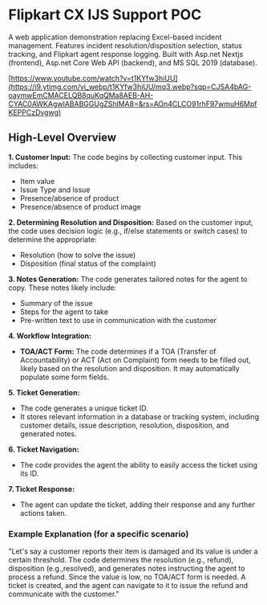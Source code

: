 # Flipkart CX IJS Support POC

A web application demonstration replacing Excel-based incident management.  Features incident resolution/disposition selection, status tracking, and Flipkart agent response logging. Built with Asp.net Nextjs (frontend), Asp.net Core Web API (backend), and MS SQL 2019 (database).

[https://www.youtube.com/watch?v=t1KYfw3hiUU](https://i9.ytimg.com/vi_webp/t1KYfw3hiUU/mq3.webp?sqp=CJSA4bAG-oaymwEmCMACELQB8quKqQMa8AEB-AH-CYAC0AWKAgwIABABGGUgZShlMA8=&rs=AOn4CLCO91rhF97wmuH6MpfKEPPCzDvgwg)

## High-Level Overview

**1. Customer Input:** The code begins by collecting customer input. This includes:

   - Item value
   - Issue Type and Issue
   - Presence/absence of product
   - Presence/absence of product image

**2. Determining Resolution and Disposition:** Based on the customer input, the code uses decision logic (e.g., if/else statements or switch cases) to determine the appropriate:

   - Resolution (how to solve the issue)
   - Disposition (final status of the complaint)

**3. Notes Generation:** The code generates tailored notes for the agent to copy. These notes likely include:

   - Summary of the issue
   - Steps for the agent to take
   - Pre-written text to use in communication with the customer

**4. Workflow Integration:**

   - **TOA/ACT Form:** The code determines if a TOA (Transfer of Accountability) or ACT (Act on Complaint) form needs to be filled out, likely based on the resolution and disposition. It may automatically populate some form fields.

**5. Ticket Generation:**

   - The code generates a unique ticket ID.
   - It stores relevant information in a database or tracking system, including customer details, issue description, resolution, disposition, and generated notes.

**6. Ticket Navigation:**

   - The code provides the agent the ability to easily access the ticket using its ID.

**7. Ticket Response:**

   - The agent can update the ticket, adding their response and any further actions taken.

### Example Explanation (for a specific scenario)

"Let's say a customer reports their item is damaged and its value is under a certain threshold. The code determines the resolution (e.g., refund), disposition (e.g.,resolved), and generates notes instructing the agent to process a refund. Since the value is low, no TOA/ACT form is needed. A  ticket is created, and the agent can navigate to it to issue the refund and communicate with the customer."
